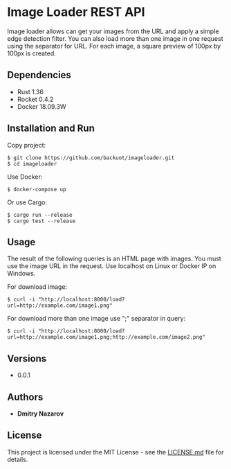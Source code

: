    # Image Loader REST API
   Image loader allows can get your images from the URL and apply a simple edge detection filter. You can also load more than one image in one request using the separator for URL. For each image, a square preview of 100px by 100px is created.
   
   ## Dependencies
   * Rust 1.36
   * Rocket 0.4.2
   * Docker 18.09.3W

   ## Installation and Run
   Copy project:
   ```
   $ git clone https://github.com/backuot/imageloader.git
   $ cd imageloader
   ```

   Use Docker:
   ```
   $ docker-compose up
   ```

   Or use Cargo:
   ```
   $ cargo run --release
   $ cargo test --release
   ```

   ## Usage
   The result of the following queries is an HTML page with images. You must use the image URL in the request. Use localhost on Linux or Docker IP on Windows.
   
   For download image:
   ```
   $ curl -i "http://localhost:8000/load?url=http://example.com/image1.png"
   ```

   For download more than one image use ";" separator in query:
   ```
   $ curl -i "http://localhost:8000/load?url=http://example.com/image1.png;http://example.com/image2.png"
   ```

   ## Versions
   * 0.0.1
   
  ## Authors
  * **Dmitry Nazarov**
  
  ## License
  This project is licensed under the MIT License - see the [LICENSE.md](LICENSE.md) file for details.